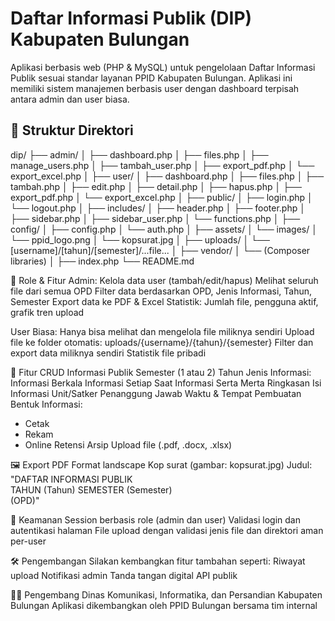 # Daftar Informasi Publik (DIP) Kabupaten Bulungan

Aplikasi berbasis web (PHP & MySQL) untuk pengelolaan Daftar Informasi Publik sesuai standar layanan PPID Kabupaten Bulungan. Aplikasi ini memiliki sistem manajemen berbasis user dengan dashboard terpisah antara admin dan user biasa.

## 📁 Struktur Direktori

dip/
├── admin/
│ ├── dashboard.php
│ ├── files.php
│ ├── manage_users.php
│ ├── tambah_user.php
│ ├── export_pdf.php
│ └── export_excel.php
│
├── user/
│ ├── dashboard.php
│ ├── files.php
│ ├── tambah.php
│ ├── edit.php
│ ├── detail.php
│ ├── hapus.php
│ ├── export_pdf.php
│ └── export_excel.php
│
├── public/
│ ├── login.php
│ └── logout.php
│
├── includes/
│ ├── header.php
│ ├── footer.php
│ ├── sidebar.php
│ ├── sidebar_user.php
│ └── functions.php
│
├── config/
│ ├── config.php
│ └── auth.php
│
├── assets/
│ └── images/
│ └── ppid_logo.png
│ └── kopsurat.jpg
│
├── uploads/
│ └── [username]/[tahun]/[semester]/...file...
│
├── vendor/
│ └── (Composer libraries)
│
├── index.php
└── README.md

👤 Role & Fitur
Admin:
Kelola data user (tambah/edit/hapus)
Melihat seluruh file dari semua OPD
Filter data berdasarkan OPD, Jenis Informasi, Tahun, Semester
Export data ke PDF & Excel
Statistik: Jumlah file, pengguna aktif, grafik tren upload

User Biasa:
Hanya bisa melihat dan mengelola file miliknya sendiri
Upload file ke folder otomatis: uploads/{username}/{tahun}/{semester}
Filter dan export data miliknya sendiri
Statistik file pribadi

📌 Fitur CRUD Informasi Publik
Semester (1 atau 2)
Tahun
Jenis Informasi:
Informasi Berkala
Informasi Setiap Saat
Informasi Serta Merta
Ringkasan Isi Informasi
Unit/Satker
Penanggung Jawab
Waktu & Tempat Pembuatan
Bentuk Informasi:
- Cetak
- Rekam
- Online
Retensi Arsip
Upload file (.pdf, .docx, .xlsx)

🖼️ Export PDF
Format landscape
Kop surat (gambar: kopsurat.jpg)
Judul: "DAFTAR INFORMASI PUBLIK<br>TAHUN (Tahun) SEMESTER (Semester)<br>(OPD)"

🔐 Keamanan
Session berbasis role (admin dan user)
Validasi login dan autentikasi halaman
File upload dengan validasi jenis file dan direktori aman per-user

🛠️ Pengembangan
Silakan kembangkan fitur tambahan seperti:
Riwayat upload
Notifikasi admin
Tanda tangan digital
API publik

👨‍💻 Pengembang
Dinas Komunikasi, Informatika, dan Persandian Kabupaten Bulungan
Aplikasi dikembangkan oleh PPID Bulungan bersama tim internal
